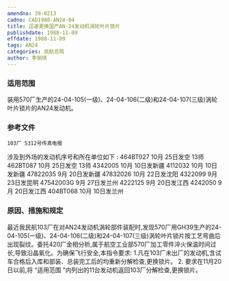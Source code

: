 ```yaml
---
amendno: 39-0213
cadno: CAD1988-AN24-04
title: 迅速更换国产AN-24发动机涡轮叶片锁片
publishdate: 1988-11-09
effdate: 1988-11-09
tags: AN24
categories: 民航总局
author: 李丽琪
---
```


### 适用范围 
装用570厂生产的24-04-105(一级)、24-04-106(二级)和24-04-107(三级)涡轮叶片锁片的AN24发动机。

<!--more-->
### 参考文件
    103厂 5312号传真电报
涉及到外场的发动机序号和所在单位如下 : 
  464BT027  10月 25日发空 13师 
  462BT087  10月 25日发空 13师 
  4342005    10月 10日发新疆 
  4112032    10月 10日发新疆 
  47822035  9月 20日发新疆 
  47832026   10月 22日发沈阳 
  4322099  9月 23日发昆明 
  47542003G  9月 27日发兰州 
  4222125  9月 20日发江西 
  4242050  9月 20日发江西 
  404BT068  10月 10日发兰州 

### 原因、措施和规定 
  
最近我民航103厂在对AN24发动机涡轮部件装配时,发现570厂用GH39生产的24-04-105(一级)、24-04-106(二级)和24-04-107(三级)涡轮叶片锁片按工艺弯曲后出现裂纹。委托420厂金相分析,属于航空工业部570厂加工零件淬火保温时间过长,导致沿晶氧化。为确保飞行安全,本指令要求: 
    1.凡在103厂未出厂的发动机,含试车合格后入库和部装、总装完工后的均重新分解检查,更换锁片。 
2.
要求在11月20日以前,将 “适用范围 ”内列出的11台发动机返回103厂分解检查,更换锁片。

